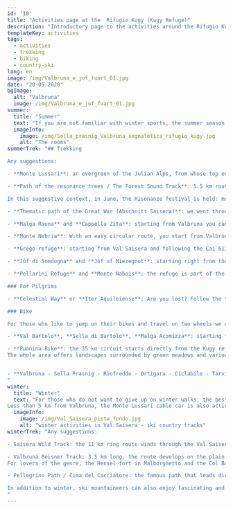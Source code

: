 ```yaml
---
id: '10'
title: "Activities page at the  Rifugio Kugy (Kugy Refuge)"
description: "Introductory page to the activities around the Rifugio Kugy (Kugy Refuge): trekking, cross-country bike, and much more."
templateKey: activities
tags:
  - activities
  - trekking
  - biking
  - country-ski
lang: en
image: /img/Valbruna_e_jof_fuart_01.jpg
date: "20-05-2020"
bgImage:
  alt: "Valbruna"
  image: /img/Valbruna_e_jof_fuart_01.jpg
summer:
  title: "Summer"
  text: "If you are not familiar with winter sports, the summer season in the Julian Alps will offer you various activities to regenerate yourself after the long hibernation. Lovers of trekking and Nordic walking will be able to walk the beautiful paths that branch off into the mountains of Valbruna, Camporosso, Ugovizza and Tarvisio. We remind you that the signage is not lacking and there are accurate hiking maps for orientation."
  imageInfo:
    image: /img/Sella_prasnig_Valbruna_segnaletica_rifugio_kugy.jpg
    alt: "The rooms"
summerTrek: "## Trekking

Any suggestions:

- **Monte Lussari**: an evergreen of the Julian Alps, from whose top enjoy a panorama of the surrounding peaks. For those wishing the gondola lift is also active in summer, otherwise you can reach the Sanctuary on the top by the convenient forest road or the Pilgrim's path.

- **Path of the resonance trees / The Forest Sound Track**: 5.5 km route that plunges into the extraordinary spruce forest for the production of musical instruments such as violins, violas, cellos, guitars, pianos, harpsichords, all over the world . Starting from Valbruna you can also reach other points of interest: a site of malformed spruce trees due to pathogenic nodes in the subsoil, a small art park called Altrememorie, the Sabuata source and, in the final part, when you have already reached the wood of the trees of Resonance, you will cross the Abschnitt Saisera, a theme park of the Great War.

In this suggestive context, in June, the Risonanze festival is held: music in the woods. This year, given the circumstances, it was canceled and postponed to 2021. In the meantime, however, the digitalization of the path is planned and, thanks to an app, it will be possible to consult multimedia content and an accompanying audio guide to discover the forest and harmonic wood.

- **Thematic path of the Great War (Abschnitt Saisera)**: we went through it personally and we highly recommend it, not only for its historical value but because there really is to be amazed.

- **Malga Rauna** and **Cappella Zita**: starting from Valbruna you can devote yourself to this easy excursion, to be done even in winter with snowshoes. Take the path Cai 607 and passing through Malga Rauna you can enjoy beautiful views of the Cima del Cacciatore. Sunsets are wonderful on sunny days. At 1515 m you can visit the Zita Chapel that survived the war events of the Great War.

- **Monte Nebria**: With an easy circular route, you start from Valbruna and follow the Cai 608 and 658 paths. It is a walk that we recommend to everyone because, albeit with a moderate elevation, it guarantees a 360 ° panorama. The peaks are two, east and west, and the path follows a military track.

- **Grego refuge**: starting from Val Saisera and following the Cai 611 path that crosses a beautiful beech forest, you can go up to the Grego refuge. A magnificent view will reveal the Jôf Montasio in its grandeur: Crests of Dragons, North Tower, Amalia, many of the routes that Kugy traveled and that he immortalized in his writings.

- **Jôf di Somdogna** and **Jôf of Miezegnot**: starting right from the Grego Refuge and still covering 400 m of altitude difference, you reach the Somdogna peak. From the saddle of the same name, however, you can take the path Cai 609 and, meeting testimonies of the Great War, reach the top of Miezegnot.

- **Pellarini Refuge** and **Monte Nabois**: the refuge is part of the beautiful setting of the Jôf Fuart group and can be reached with the Cai 616 path, first on a forest track and then on a path. Once you arrive, you must go up to the Grande Nabois.

### For Pilgrims

- **Celestial Way** or **Iter Aquileiense**: Are you lost? Follow the fish that symbolizes this 200 km long pilgrimage. The fascinating path that cuts through the entire region is defined as a small spine of Friuli Venezia Giulia. In ten stages, it winds from the city of Aquileia and reaches its last stop right here in the town of Valbruna, and up to the top of Monte Lussari. It is entirely passable from June to September while in winter some sections are covered by snow.

### Bike

For those who like to jump on their bikes and travel on two wheels we offer the following routes:

- **Val Bartolo**, **Sella di Bartolo**, **Malga Acomizza**: starting from Camporosso you can follow this beautiful track that winds beyond the Italian-Austrian border.

- **Puanina Bike**: the 35 km circuit starts directly from the Kugy refuge. With a vertical drop of 700 meters, it is a path of medium difficulty. The first stretch on the road leads to the comfortable cycle path. Reached the inhabited area of ​​Ugovizza, we proceed on an asphalted and partly unpaved road towards the Nordio refuge (mt. 1420). We then descend to Malga Priu in Val Rauna (1255 m) and from there to the Gortani Refuge (1100 m). Return to Valbruna from the Sella di Vuom in Camporosso.
The whole area offers landscapes surrounded by green meadows and various refuges and farmhouses can be reached.


- **Valbruna - Sella Prasnig - Riofreddo - Ortigara - Ciclabile - Tarvisio - Valbruna**: with a length of 46 km and a maximum difference in height of 650 meters, the route winds along a cycle path and forest roads. It starts from Valbruna, travels a stretch of the Val Saisera and reaches the Prasnig saddle (1491 m). A penden descent follows.
"
winter:
  title: "Winter"
  text: "For those who do not want to give up on winter walks, the best way is to have snowshoes and venture on the paths of Val Saisera. You will find over 15 km of well-marked trails in the snow. For cross-country skiing enthusiasts there are plenty of slopes that wind along the entire valley, through clearings and magical snow-covered woods.
Less than 5 km from Valbruna, the Monte Lussari cable car is also active for lovers of downhill skiing. And always for downhill enthusiasts, the nearby town of Tarvisio offers 25 km of fun."
  imageInfo:
    image: /img/Val_Saisera_pista_fondo.jpg
    alt: "winter activities in Val Saisera - ski country tracks"
winterTrek: "Any suggestions:

- Saisera Wild Track: the 11 km ring route winds through the Val Saisera and is accessible to everyone, on foot, on cross-country skis or fat bikes. In addition to the beauty of the winter landscape, along the itinerary you can make a jump in history and visit the places of the front of the First World War.

- Valbruna Beisner Track: 3.5 km long, the route develops on the plain in front of the town of Valbruna. It is a path suitable for everyone and excellent for relaxing close to the town. For history lovers, it is possible to book a guided tour of the Beisner military fort, completely built inside the rock.
For lovers of the genre, the Hensel fort in Malborghetto and the Col Badin fort in Chiusaforte can also be visited in the surrounding area.

- Pellegrino Path / Cima del Cacciatore: the famous path that leads directly to the top of Mount Lussari is an excellent winter track to be climbed with seal skins. Once on the Lussari you can continue towards the Cima del Cacciatore.

In addition to winter, ski mountaineers can also enjoy fascinating and easy excursions in spring: Sella Nabois, Jof di Somdogna, the top of Monte Cocco or Vetta Bella.
"
---
```

